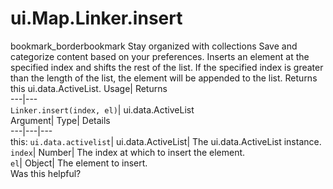  
#  ui.Map.Linker.insert 
bookmark_borderbookmark Stay organized with collections  Save and categorize content based on your preferences.
Inserts an element at the specified index and shifts the rest of the list. If the specified index is greater than the length of the list, the element will be appended to the list. 
Returns this ui.data.ActiveList.
Usage| Returns  
---|---  
`Linker.insert(index, el)`| ui.data.ActiveList  
Argument| Type| Details  
---|---|---  
this: `ui.data.activelist`| ui.data.ActiveList| The ui.data.ActiveList instance.  
`index`| Number| The index at which to insert the element.  
`el`| Object| The element to insert.  
Was this helpful?
